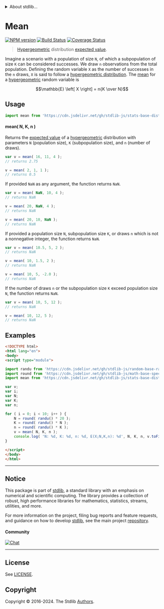 <!--

@license Apache-2.0

Copyright (c) 2018 The Stdlib Authors.

Licensed under the Apache License, Version 2.0 (the "License");
you may not use this file except in compliance with the License.
You may obtain a copy of the License at

   http://www.apache.org/licenses/LICENSE-2.0

Unless required by applicable law or agreed to in writing, software
distributed under the License is distributed on an "AS IS" BASIS,
WITHOUT WARRANTIES OR CONDITIONS OF ANY KIND, either express or implied.
See the License for the specific language governing permissions and
limitations under the License.

-->


<details>
  <summary>
    About stdlib...
  </summary>
  <p>We believe in a future in which the web is a preferred environment for numerical computation. To help realize this future, we've built stdlib. stdlib is a standard library, with an emphasis on numerical and scientific computation, written in JavaScript (and C) for execution in browsers and in Node.js.</p>
  <p>The library is fully decomposable, being architected in such a way that you can swap out and mix and match APIs and functionality to cater to your exact preferences and use cases.</p>
  <p>When you use stdlib, you can be absolutely certain that you are using the most thorough, rigorous, well-written, studied, documented, tested, measured, and high-quality code out there.</p>
  <p>To join us in bringing numerical computing to the web, get started by checking us out on <a href="https://github.com/stdlib-js/stdlib">GitHub</a>, and please consider <a href="https://opencollective.com/stdlib">financially supporting stdlib</a>. We greatly appreciate your continued support!</p>
</details>

# Mean

[![NPM version][npm-image]][npm-url] [![Build Status][test-image]][test-url] [![Coverage Status][coverage-image]][coverage-url] <!-- [![dependencies][dependencies-image]][dependencies-url] -->

> [Hypergeometric][hypergeometric-distribution] distribution [expected value][expected-value].

<!-- Section to include introductory text. Make sure to keep an empty line after the intro `section` element and another before the `/section` close. -->

<section class="intro">

Imagine a scenario with a population of size `N`, of which a subpopulation of size `K` can be considered successes. We draw `n` observations from the total population. Defining the random variable `X` as the number of successes in the `n` draws, `X` is said to follow a [hypergeometric distribution][hypergeometric-distribution]. The [mean][expected-value] for a [hypergeometric][hypergeometric-distribution] random variable is

<!-- <equation class="equation" label="eq:hypergeometric_mean" align="center" raw="\mathbb{E} \left[ X \right] = n{K \over N}" alt="Mean for a hypergeometric distribution."> -->

```math
\mathbb{E} \left[ X \right] = n{K \over N}
```

<!-- <div class="equation" align="center" data-raw-text="\mathbb{E} \left[ X \right] = n{K \over N}" data-equation="eq:hypergeometric_mean">
    <img src="https://cdn.jsdelivr.net/gh/stdlib-js/stdlib@51534079fef45e990850102147e8945fb023d1d0/lib/node_modules/@stdlib/stats/base/dists/hypergeometric/mean/docs/img/equation_hypergeometric_mean.svg" alt="Mean for a hypergeometric distribution.">
    <br>
</div> -->

<!-- </equation> -->

</section>

<!-- /.intro -->

<!-- Package usage documentation. -->



<section class="usage">

## Usage

```javascript
import mean from 'https://cdn.jsdelivr.net/gh/stdlib-js/stats-base-dists-hypergeometric-mean@esm/index.mjs';
```

#### mean( N, K, n )

Returns the [expected value][expected-value] of a [hypergeometric][hypergeometric-distribution] distribution with parameters `N` (population size), `K` (subpopulation size), and `n` (number of draws).

```javascript
var v = mean( 16, 11, 4 );
// returns 2.75

v = mean( 2, 1, 1 );
// returns 0.5
```

If provided `NaN` as any argument, the function returns `NaN`.

```javascript
var v = mean( NaN, 10, 4 );
// returns NaN

v = mean( 20, NaN, 4 );
// returns NaN

v = mean( 20, 10, NaN );
// returns NaN
```

If provided a population size `N`, subpopulation size `K`, or draws `n` which is not a nonnegative integer, the function returns `NaN`.

```javascript
var v = mean( 10.5, 5, 2 );
// returns NaN

v = mean( 10, 1.5, 2 );
// returns NaN

v = mean( 10, 5, -2.0 );
// returns NaN
```

If the number of draws `n` or the subpopulation size `K` exceed population size `N`, the function returns `NaN`.

```javascript
var v = mean( 10, 5, 12 );
// returns NaN

v = mean( 10, 12, 5 );
// returns NaN
```

</section>

<!-- /.usage -->

<!-- Package usage notes. Make sure to keep an empty line after the `section` element and another before the `/section` close. -->

<section class="notes">

</section>

<!-- /.notes -->

<!-- Package usage examples. -->

<section class="examples">

## Examples

<!-- eslint no-undef: "error" -->

```html
<!DOCTYPE html>
<html lang="en">
<body>
<script type="module">

import randu from 'https://cdn.jsdelivr.net/gh/stdlib-js/random-base-randu@esm/index.mjs';
import round from 'https://cdn.jsdelivr.net/gh/stdlib-js/math-base-special-round@esm/index.mjs';
import mean from 'https://cdn.jsdelivr.net/gh/stdlib-js/stats-base-dists-hypergeometric-mean@esm/index.mjs';

var v;
var i;
var N;
var K;
var n;

for ( i = 0; i < 10; i++ ) {
    N = round( randu() * 20 );
    K = round( randu() * N );
    n = round( randu() * K );
    v = mean( N, K, n );
    console.log( 'N: %d, K: %d, n: %d, E(X;N,K,n): %d', N, K, n, v.toFixed( 4 ) );
}

</script>
</body>
</html>
```

</section>

<!-- /.examples -->

<!-- Section to include cited references. If references are included, add a horizontal rule *before* the section. Make sure to keep an empty line after the `section` element and another before the `/section` close. -->

<section class="references">

</section>

<!-- /.references -->

<!-- Section for related `stdlib` packages. Do not manually edit this section, as it is automatically populated. -->

<section class="related">

</section>

<!-- /.related -->

<!-- Section for all links. Make sure to keep an empty line after the `section` element and another before the `/section` close. -->


<section class="main-repo" >

* * *

## Notice

This package is part of [stdlib][stdlib], a standard library with an emphasis on numerical and scientific computing. The library provides a collection of robust, high performance libraries for mathematics, statistics, streams, utilities, and more.

For more information on the project, filing bug reports and feature requests, and guidance on how to develop [stdlib][stdlib], see the main project [repository][stdlib].

#### Community

[![Chat][chat-image]][chat-url]

---

## License

See [LICENSE][stdlib-license].


## Copyright

Copyright &copy; 2016-2024. The Stdlib [Authors][stdlib-authors].

</section>

<!-- /.stdlib -->

<!-- Section for all links. Make sure to keep an empty line after the `section` element and another before the `/section` close. -->

<section class="links">

[npm-image]: http://img.shields.io/npm/v/@stdlib/stats-base-dists-hypergeometric-mean.svg
[npm-url]: https://npmjs.org/package/@stdlib/stats-base-dists-hypergeometric-mean

[test-image]: https://github.com/stdlib-js/stats-base-dists-hypergeometric-mean/actions/workflows/test.yml/badge.svg?branch=v0.2.1
[test-url]: https://github.com/stdlib-js/stats-base-dists-hypergeometric-mean/actions/workflows/test.yml?query=branch:v0.2.1

[coverage-image]: https://img.shields.io/codecov/c/github/stdlib-js/stats-base-dists-hypergeometric-mean/main.svg
[coverage-url]: https://codecov.io/github/stdlib-js/stats-base-dists-hypergeometric-mean?branch=main

<!--

[dependencies-image]: https://img.shields.io/david/stdlib-js/stats-base-dists-hypergeometric-mean.svg
[dependencies-url]: https://david-dm.org/stdlib-js/stats-base-dists-hypergeometric-mean/main

-->

[chat-image]: https://img.shields.io/gitter/room/stdlib-js/stdlib.svg
[chat-url]: https://app.gitter.im/#/room/#stdlib-js_stdlib:gitter.im

[stdlib]: https://github.com/stdlib-js/stdlib

[stdlib-authors]: https://github.com/stdlib-js/stdlib/graphs/contributors

[umd]: https://github.com/umdjs/umd
[es-module]: https://developer.mozilla.org/en-US/docs/Web/JavaScript/Guide/Modules

[deno-url]: https://github.com/stdlib-js/stats-base-dists-hypergeometric-mean/tree/deno
[deno-readme]: https://github.com/stdlib-js/stats-base-dists-hypergeometric-mean/blob/deno/README.md
[umd-url]: https://github.com/stdlib-js/stats-base-dists-hypergeometric-mean/tree/umd
[umd-readme]: https://github.com/stdlib-js/stats-base-dists-hypergeometric-mean/blob/umd/README.md
[esm-url]: https://github.com/stdlib-js/stats-base-dists-hypergeometric-mean/tree/esm
[esm-readme]: https://github.com/stdlib-js/stats-base-dists-hypergeometric-mean/blob/esm/README.md
[branches-url]: https://github.com/stdlib-js/stats-base-dists-hypergeometric-mean/blob/main/branches.md

[stdlib-license]: https://raw.githubusercontent.com/stdlib-js/stats-base-dists-hypergeometric-mean/main/LICENSE

[hypergeometric-distribution]: https://en.wikipedia.org/wiki/Hypergeometric_distribution

[expected-value]: https://en.wikipedia.org/wiki/Expected_value

</section>

<!-- /.links -->
